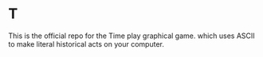 # T
This is the official repo for the  Time play graphical game. which uses ASCII to make literal historical acts on your computer.
